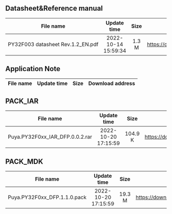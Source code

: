 ## Datasheet&Reference manual
| File name | Update time | Size | Download address |
| :----: | :----: | :----: | :----: |
| PY32F003 datasheet Rev.1.2_EN.pdf | 2022-10-14 15:59:34 | 1.3 M | <https://download.py32.org/Datasheet%26Reference%20manual/PY32F003%C2%A0datasheet%C2%A0Rev.1.2_EN.pdf> |
## Application Note
| File name | Update time | Size | Download address |
| :----: | :----: | :----: | :----: |
## PACK_IAR
| File name | Update time | Size | Download address |
| :----: | :----: | :----: | :----: |
| Puya.PY32F0xx_IAR_DFP.0.0.2.rar | 2022-10-20 17:15:59 | 104.9 K | <https://download.py32.org/PACK_IAR/Puya.PY32F0xx_IAR_DFP.0.0.2.rar> |
## PACK_MDK
| File name | Update time | Size | Download address |
| :----: | :----: | :----: | :----: |
| Puya.PY32F0xx_DFP.1.1.0.pack | 2022-10-20 17:15:59 | 19.3 M | <https://download.py32.org/PACK_MDK/Puya.PY32F0xx_DFP.1.1.0.pack> |
